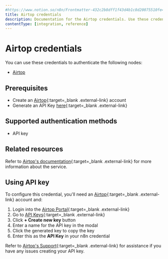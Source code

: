 ```yaml
---
#https://www.notion.so/n8n/Frontmatter-432c2b8dff1f43d4b1c8d20075510fe4
title: Airtop credentials
description: Documentation for the Airtop credentials. Use these credentials to authenticate Airtop in n8n, a workflow automation platform.
contentType: [integration, reference]
---
```


<!-- 
The title should be the name of the integration.
Match the brand name exactly. For example, GitHub NOT Github
-->
# Airtop credentials

You can use these credentials to authenticate the following nodes:

- [Airtop](/integrations/builtin/app-nodes/n8n-nodes-base.airtop/index.md)


## Prerequisites

* Create an [Airtop](https://portal.airtop.ai/sign-up){:target=_blank .external-link} account
* Generate an API Key [here](https://portal.airtop.ai/api-keys){:target=_blank .external-link}

## Supported authentication methods

* API key

## Related resources

Refer to [Airtop's documentation](https://docs.airtop.ai/){:target=_blank .external-link} for more information about the service.

## Using API key

To configure this credential, you'll need an [Airtop](https://portal.airtop.ai/sign-up){:target=_blank .external-link} account and:

1. Login into the [Airtop Portal](https://portal.airtop.ai){:target=_blank .external-link}
2. Go to [API Keys](https://portal.airtop.ai/api-keys){:target=_blank .external-link}
3. Click **+ Create new key** button
4. Enter a name for the API key in the modal
5. Click the generated key to copy the key
6. Enter this as the **API Key** in your n8n credential

Refer to [Airtop's Support](https://docs.airtop.ai/guides/misc/support){:target=_blank .external-link} for assistance if you have any issues creating your API key.
